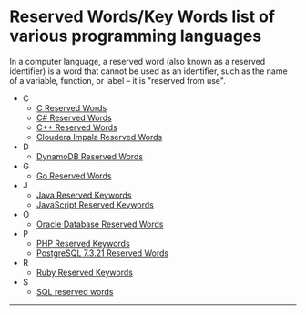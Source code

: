 # Reserved Words/Key Words list of various programming languages
In a computer language, a reserved word (also known as a reserved identifier) is a word that cannot be used as an identifier, such as the name of a variable, function, or label – it is "reserved from use". 

- C
  - <a href="https://github.com/AnanthaRajuC/Reserved-Words-Key-Words-list-of-various-programming-languages/blob/master/C%20Reserved%20Words.md" target="_blank">C Reserved Words</a>
  - <a href="https://github.com/AnanthaRajuC/Lists-of-Reserved-Words-of-various-programming-languages/blob/master/C%23%20Reserved%20Words.md" target="_blank">C# Reserved Words</a>
  - <a href="https://github.com/AnanthaRajuC/Lists-of-Reserved-Words-of-various-programming-languages/blob/master/C%2B%2B%20Reserved%20Words.md" target="_blank">C++ Reserved Words</a>
  - <a href="https://github.com/AnanthaRajuC/Reserved-Words-Key-Words-list-of-various-programming-languages/blob/master/Cloudera%20Impala%20Reserved%20Words.md" target="_blank">Cloudera Impala Reserved Words</a>
- D
  - <a href="https://github.com/AnanthaRajuC/Reserved-Words-Key-Words-list-of-various-programming-languages/blob/master/DynamoDB%20Reserved%20Words.md" target="_blank">DynamoDB Reserved Words</a>
- G
  - <a href="https://github.com/AnanthaRajuC/Lists-of-Reserved-Words-of-various-programming-languages/blob/master/Go%20Reserved%20Words.md" target="_blank">Go Reserved Words</a>
- J
  - <a href="https://github.com/AnanthaRajuC/Reserved-Words-Key-Words-list-of-various-programming-languages/blob/master/Java%20Keywords%20List.md" target="_blank">Java Reserved Keywords</a>
  - <a href="https://github.com/AnanthaRajuC/Lists-of-Reserved-Words-of-various-programming-languages/blob/master/JavaScript%20Reserved%20Words.md" target="_blank">JavaScript Reserved Keywords</a>
- O
  - <a href="https://github.com/AnanthaRajuC/Lists-of-Reserved-Words-of-various-programming-languages/blob/master/Oracle%20Database%20Reserved%20Words.md" target="_blank">Oracle Database Reserved Words</a>
- P
  - <a href="https://github.com/AnanthaRajuC/Lists-of-Reserved-Words-of-various-programming-languages/blob/master/PHP%20Reserved%20Words.md" target="_blank">PHP Reserved Keywords</a>
  - <a href="https://github.com/AnanthaRajuC/Lists-of-Reserved-Words-of-various-programming-languages/blob/master/PostgreSQL%207.3.21%20Reserved%20Words.md" target="_blank">PostgreSQL 7.3.21 Reserved Words</a>
- R
  - <a href="https://github.com/AnanthaRajuC/Lists-of-Reserved-Words-of-various-programming-languages/blob/master/Ruby%20Reserved%20Words.md" target="_blank">Ruby Reserved Keywords</a>
- S
  - <a href="https://github.com/AnanthaRajuC/Reserved-Words-Key-Words-list-of-various-programming-languages/blob/master/SQL%20reserved%20words.md" target="_blank">SQL reserved words</a>

---


